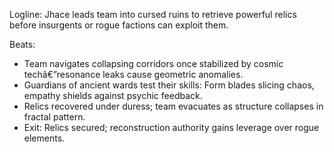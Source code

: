 ﻿---
series: 4
novella: 1
file: S4N1_CH09
type: chapter
pov: Jhace
setting: Forbidden zone expedition â€“ relic retrieval
word_target_min: 1201
word_target_max: 2299
status: outline
---
Logline: Jhace leads team into cursed ruins to retrieve powerful relics before insurgents or rogue factions can exploit them.

Beats:
- Team navigates collapsing corridors once stabilized by cosmic techâ€”resonance leaks cause geometric anomalies.
- Guardians of ancient wards test their skills: Form blades slicing chaos, empathy shields against psychic feedback.
- Relics recovered under duress; team evacuates as structure collapses in fractal pattern.
- Exit: Relics secured; reconstruction authority gains leverage over rogue elements.